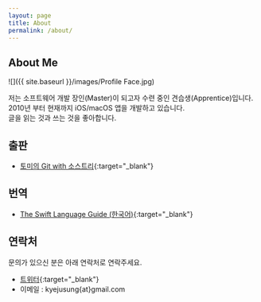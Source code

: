 ```yaml
---
layout: page
title: About
permalink: /about/
---
```


## About Me

![]({{ site.baseurl }}/images/Profile Face.jpg)

저는 소프트웨어 개발 장인(Master)이 되고자 수련 중인 견습생(Apprentice)입니다.<br/>
2010년 부터 현재까지 iOS/macOS 앱을 개발하고 있습니다.<br/>
글을 읽는 것과 쓰는 것을 좋아합니다.<br/>

## 출판
- [토미의 Git with 소스트리](https://jusung.github.io/토미의-Git-책소개/){:target="\_blank"}

## 번역
- [The Swift Language Guide (한국어)](https://jusung.gitbook.io/the-swift-language-guide){:target="\_blank"}

## 연락처

문의가 있으신 분은 아래 연락처로 연락주세요.

- [트위터](http://twitter.com/kyejusung){:target="\_blank"}
- 이메일  : kyejusung{at}gmail.com

